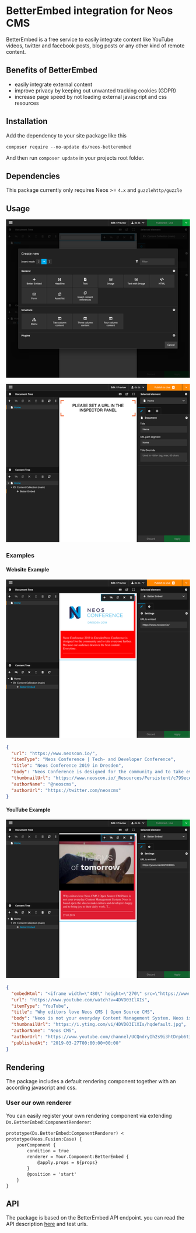 # BetterEmbed integration for Neos CMS

BetterEmbed is a free service to easily integrate content like 
YouTube videos, twitter and facebook posts, blog posts or any other kind of remote content.

## Benefits of BetterEmbed

- easily integrate external content
- improve privacy by keeping out unwanted tracking cookies (GDPR)
- increase page speed by not loading external javascript and css resources

## Installation

Add the dependency to your site package like this

    composer require --no-update ds/neos-betterembed
    
And then run `composer update` in your projects root folder.

## Dependencies

This package currently only requires Neos >= `4.x` and `guzzlehttp/guzzle`

## Usage

![Preview in the Neos demo site](Documentation/BetterEmbed-Content-Element.png) 

![Preview in the Neos demo site](Documentation/BetterEmbed-Placeholder.png) 

### Examples
#### Website Example
![Preview in the Neos demo site](Documentation/BetterEmbed-Example-BlogPost.png) 
```json
{
  "url": "https://www.neoscon.io/",
  "itemType": "Neos Conference | Tech- and Developer Conference",
  "title": "Neos Conference 2019 in Dresden",
  "body": "Neos Conference is designed for the community and to take everyone further. Because our audience deserves the best content. Everytime.",
  "thumbnailUrl": "https://www.neoscon.io/_Resources/Persistent/c799ecede3620e09013ac72d9f429942764c6a4e/neos_conference_2019-dresden-primary-web.jpg",
  "authorName": "@neoscms",
  "authorUrl": "https://twitter.com/neoscms"
}
```

#### YouTube Example
![Preview in the Neos demo site](Documentation/BetterEmbed-Example-Youtube.png) 
```json
{
  "embedHtml": "<iframe width=\"480\" height=\"270\" src=\"https://www.youtube.com/embed/4DVD03IlXIs?feature=oembed\" frameborder=\"0\" allow=\"accelerometer; autoplay; encrypted-media; gyroscope; picture-in-picture\" allowfullscreen></iframe>",
  "url": "https://www.youtube.com/watch?v=4DVD03IlXIs",
  "itemType": "YouTube",
  "title": "Why editors love Neos CMS | Open Source CMS",
  "body": "Neos is not your everyday Content Management System. Neos is based upon the idea to make editors and developers happy and to bring joy to their daily work. T...",
  "thumbnailUrl": "https://i.ytimg.com/vi/4DVD03IlXIs/hqdefault.jpg",
  "authorName": "Neos CMS",
  "authorUrl": "https://www.youtube.com/channel/UCQndryIh2s9i3htDrpb6tiw",
  "publishedAt": "2019-03-27T00:00:00+00:00"
}
```

## Rendering
The package includes a default rendering component together with an according javascript and css.

### User our own renderer
You can easily register your own rendering component via extending `Ds.BetterEmbed:ComponentRenderer`:

```
prototype(Ds.BetterEmbed:ComponentRenderer) < prototype(Neos.Fusion:Case) {
    yourComponent {
        condition = true
        renderer = Your.Component:BetterEmbed {
            @apply.props = ${props}
        }
        @position = 'start'
    }
}
```

## API
The package is based on the BetterEmbed API endpoint.
you can read the API description [here](https://api.betterembed.com/swagger/index.html) and test urls.



